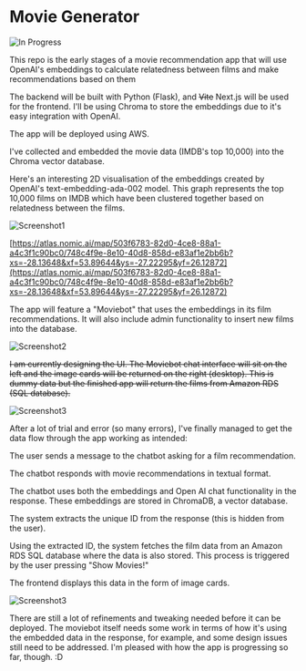 # Movie Generator

![In Progress](https://img.shields.io/badge/Status-In%20Progress-yellow)

This repo is the early stages of a movie recommendation app that will use OpenAI's embeddings to calculate relatedness between films and make recommendations based on them

The backend will be built with Python (Flask), and ~~Vite~~ Next.js will be used for the frontend. I'll be using Chroma to store the embeddings due to it's easy integration with OpenAI.

The app will be deployed using AWS.

I've collected and embedded the movie data (IMDB's top 10,000) into the Chroma vector database.

Here's an interesting 2D visualisation of the embeddings created by OpenAI's text-embedding-ada-002 model. This graph represents the top 10,000 films on IMDB which have been clustered together based on relatedness between the films.

![Screenshot1](https://user-images.githubusercontent.com/119585058/276747742-863f7472-28fe-498b-ba43-cde8429f6f24.png)

[https://atlas.nomic.ai/map/503f6783-82d0-4ce8-88a1-a4c3f1c90bc0/748c4f9e-8e10-40d8-858d-e83af1e2bb6b?xs=-28.13648&xf=53.89644&ys=-27.22295&yf=26.12872](https://atlas.nomic.ai/map/503f6783-82d0-4ce8-88a1-a4c3f1c90bc0/748c4f9e-8e10-40d8-858d-e83af1e2bb6b?xs=-28.13648&xf=53.89644&ys=-27.22295&yf=26.12872)

The app will feature a "Moviebot" that uses the embeddings in its film recommendations. It will also include admin functionality to insert new films into the database. 

![Screenshot2](https://user-images.githubusercontent.com/119585058/276906109-1bdb1e3a-eeb9-4545-980f-480eb7c37e5f.png)

~~I am currently designing the UI. The Moviebot chat interface will sit on the left and the image cards will be returned on the right (desktop). This is dummy data but the finished app will return the films from Amazon RDS (SQL database).~~


![Screenshot3](https://user-images.githubusercontent.com/119585058/278186451-2ea44a36-21bd-4a02-bd04-42ce76390340.png)


After a lot of trial and error (so many errors), I've finally managed to get the data flow through the app working as intended:


The user sends a message to the chatbot asking for a film recommendation. 

The chatbot responds with movie recommendations in textual format.

The chatbot uses both the embeddings and Open AI chat functionality in the response. These embeddings are stored in ChromaDB, a vector database. 

The system extracts the unique ID from the response (this is hidden from the user).

Using the extracted ID, the system fetches the film data from an Amazon RDS SQL database where the data is also stored. This process is triggered by the user pressing "Show Movies!"

The frontend displays this data in the form of image cards. 



![Screenshot3](https://user-images.githubusercontent.com/119585058/279502721-62841024-05f7-4623-a973-d29bede792db.png)



There are still a lot of refinements and tweaking needed before it can be deployed. The moviebot itself needs some work in terms of how it's using the embedded data in the response, for example, and some design issues still need to be addressed. I'm pleased with how the app is progressing so far, though. :D